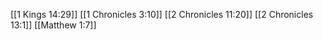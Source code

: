 [[1 Kings 14:29]]
[[1 Chronicles 3:10]]
[[2 Chronicles 11:20]]
[[2 Chronicles 13:1]]
[[Matthew 1:7]]

